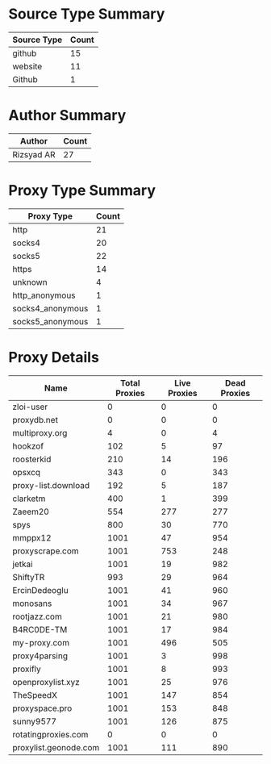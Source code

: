 # Source Type Summary

| Source Type | Count |
|-------------|-------|
| github | 15 |
| website | 11 |
| Github | 1 |


# Author Summary

| Author | Count |
|--------|-------|
| Rizsyad AR | 27 |


# Proxy Type Summary

| Proxy Type | Count |
|------------|-------|
| http | 21 |
| socks4 | 20 |
| socks5 | 22 |
| https | 14 |
| unknown | 4 |
| http_anonymous | 1 |
| socks4_anonymous | 1 |
| socks5_anonymous | 1 |


# Proxy Details

| Name | Total Proxies | Live Proxies | Dead Proxies |
|------|---------------|--------------|---------------|
| zloi-user | 0 | 0 | 0 |
| proxydb.net | 0 | 0 | 0 |
| multiproxy.org | 4 | 0 | 4 |
| hookzof | 102 | 5 | 97 |
| roosterkid | 210 | 14 | 196 |
| opsxcq | 343 | 0 | 343 |
| proxy-list.download | 192 | 5 | 187 |
| clarketm | 400 | 1 | 399 |
| Zaeem20 | 554 | 277 | 277 |
| spys | 800 | 30 | 770 |
| mmppx12 | 1001 | 47 | 954 |
| proxyscrape.com | 1001 | 753 | 248 |
| jetkai | 1001 | 19 | 982 |
| ShiftyTR | 993 | 29 | 964 |
| ErcinDedeoglu | 1001 | 41 | 960 |
| monosans | 1001 | 34 | 967 |
| rootjazz.com | 1001 | 21 | 980 |
| B4RC0DE-TM | 1001 | 17 | 984 |
| my-proxy.com | 1001 | 496 | 505 |
| proxy4parsing | 1001 | 3 | 998 |
| proxifly | 1001 | 8 | 993 |
| openproxylist.xyz | 1001 | 25 | 976 |
| TheSpeedX | 1001 | 147 | 854 |
| proxyspace.pro | 1001 | 153 | 848 |
| sunny9577 | 1001 | 126 | 875 |
| rotatingproxies.com | 0 | 0 | 0 |
| proxylist.geonode.com | 1001 | 111 | 890 |

